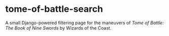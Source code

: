 # tome-of-battle-search
A small Django-powered filtering page for the maneuvers of *Tome of Battle: The Book of Nine Swords* by Wizards of the Coast.
